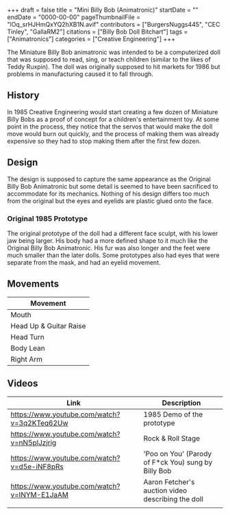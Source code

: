 +++
draft = false
title = "Mini Billy Bob (Animatronic)"
startDate = ""
endDate = "0000-00-00"
pageThumbnailFile = "lOq_srHJHmQxYQ2hXB1N.avif"
contributors = ["BurgersNuggs445", "CEC Tinley", "GallaRM2"]
citations = ["Billy Bob Doll Bitchart"]
tags = ["Animatronics"]
categories = ["Creative Engineering"]
+++

The Miniature Billy Bob animatronic was intended to be a computerized doll that was supposed to read, sing, or teach children (similar to the likes of Teddy Ruxpin). The doll was originally supposed to hit markets for 1986 but problems in manufacturing caused it to fall through.

## History

In 1985 Creative Engineering would start creating a few dozen of Miniature Billy Bobs as a proof of concept for a children's entertainment toy. At some point in the process, they notice that the servos that would make the doll move would burn out quickly, and the process of making them was already expensive so they had to stop making them after the first few dozen.

## Design

The design is supposed to capture the same appearance as the Original Billy Bob Animatronic but some detail is seemed to have been sacrificed to accommodate for its mechanics. Nothing of his design differs too much from the original but the eyes and eyelids are plastic glued onto the face.

### Original 1985 Prototype

The original prototype of the doll had a different face sculpt, with his lower jaw being larger. His body had a more defined shape to it much like the Original Billy Bob Animatronic. His fur was also longer and the feet were much smaller than the later dolls. Some prototypes also had eyes that were separate from the mask, and had an eyelid movement.

## Movements

| Movement                   |
|----------------------------|
| Mouth                      |
| Head Up &amp; Guitar Raise |
| Head Turn                  |
| Body Lean                  |
| Right Arm                  |

## Videos

| Link                                        | Description                                          |
|---------------------------------------------|------------------------------------------------------|
| https://www.youtube.com/watch?v=3q2KTeq62Uw | 1985 Demo of the prototype                           |
| https://www.youtube.com/watch?v=nN5plJzjrig | Rock &amp; Roll Stage                                |
| https://www.youtube.com/watch?v=d5e-iNF8pRs | 'Poo on You' (Parody of F\*ck You) sung by Billy Bob |
| https://www.youtube.com/watch?v=INYM-E1JaAM | Aaron Fetcher's auction video describing the doll    |
|                                             |                                                      |